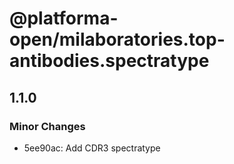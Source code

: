 # @platforma-open/milaboratories.top-antibodies.spectratype

## 1.1.0

### Minor Changes

- 5ee90ac: Add CDR3 spectratype
